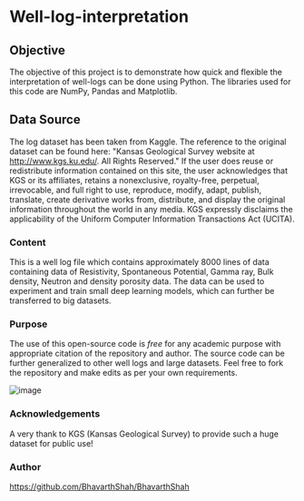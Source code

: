 # Well-log-interpretation


## Objective
The objective of this project is to demonstrate how quick and flexible the interpretation of well-logs can be done using Python. The libraries used for this code are NumPy, Pandas and Matplotlib. 


## Data Source
The log dataset has been taken from Kaggle. The reference to the original dataset can be found here:
"Kansas Geological Survey website at http://www.kgs.ku.edu/. All Rights Reserved."
If the user does reuse or redistribute information contained on this site, the user acknowledges that KGS or its affiliates, retains a nonexclusive, royalty-free, perpetual, irrevocable, and full right to use, reproduce, modify, adapt, publish, translate, create derivative works from, distribute, and display the original information throughout the world in any media. KGS expressly disclaims the applicability of the Uniform Computer Information Transactions Act (UCITA).


### Content
This is a well log file which contains approximately 8000 lines of data containing data of Resistivity, Spontaneous Potential, Gamma ray, Bulk density, Neutron and density porosity data. The data can be used to experiment and train small deep learning models, which can further be transferred to big datasets.


### Purpose
The use of this open-source code is _free_ for any academic purpose with appropriate citation of the repository and author. The source code can be further generalized to other well logs and large datasets. Feel free to fork the repository and make edits as per your own requirements.

![image](https://user-images.githubusercontent.com/21367526/133887737-92fe1433-4aa6-4efc-b54f-f771534320d3.png)


### Acknowledgements
A very thank to KGS (Kansas Geological Survey) to provide such a huge dataset for public use!

### Author
https://github.com/BhavarthShah/BhavarthShah

